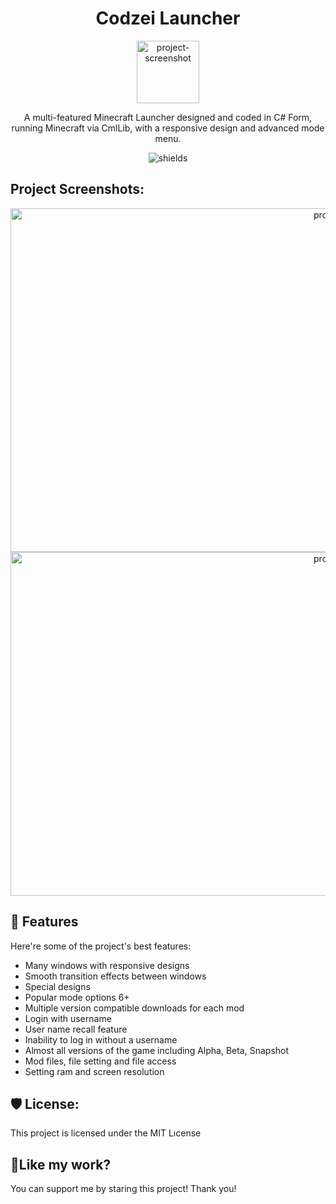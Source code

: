 <h1 align="center" id="title">Codzei Launcher</h1>

<p align="center">  
<img src="https://r.resimlink.com/VRaXYrpZke.png" alt="project-screenshot" width="100">
</p>


<p align="center" <p id="description">A multi-featured Minecraft Launcher designed and coded in C# Form, running Minecraft via CmlLib, with a responsive design and advanced mode menu.</p>

<p align="center"><img src="https://img.shields.io/twitter/url?url=https%3A%2F%2Ftwitter.com%2Fahmetatasoycom" alt="shields"></p>

<h2>Project Screenshots:</h2>

<p align="center">
<img src="https://r.resimlink.com/Pw-AnObJ.png" alt="project-screenshot" width="1080" height="550">
<img src="https://r.resimlink.com/iwgTRnv.png" alt="project-screenshot" width="1080" height="550">
</p>

<h2>🧐 Features</h2>

Here're some of the project's best features:

*   Many windows with responsive designs
*   Smooth transition effects between windows
*   Special designs
*   Popular mode options 6+
*   Multiple version compatible downloads for each mod
*   Login with username
*   User name recall feature
*   Inability to log in without a username
*   Almost all versions of the game including Alpha, Beta, Snapshot
*   Mod files, file setting and file access
*   Setting ram and screen resolution

<h2>🛡️ License:</h2>

This project is licensed under the MIT Lıcense

<h2>💖Like my work?</h2>

You can support me by staring this project! Thank you!
